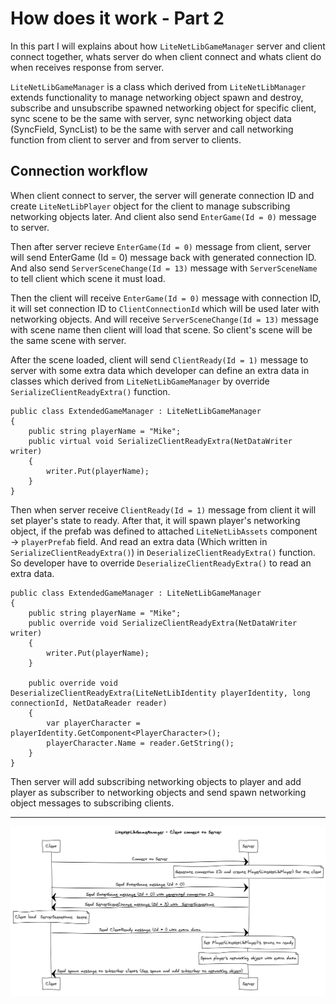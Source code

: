 # How does it work - Part 2

In this part I will explains about how `LiteNetLibGameManager` server and client connect together, whats server do when client connect and whats client do when receives response from server.

`LiteNetLibGameManager` is a class which derived from `LiteNetLibManager` extends functionality to manage networking object spawn and destroy, subscribe and unsubscribe spawned networking object for specific client, sync scene to be the same with server, sync networking object data (SyncField, SyncList) to be the same with server and call networking function from client to server and from server to clients.

## Connection workflow

When client connect to server, the server will generate connection ID and create `LiteNetLibPlayer` object for the client to manage subscribing networking objects later. And client also send `EnterGame(Id = 0)`  message to server.

Then after server recieve `EnterGame(Id = 0)`  message from client, server will send EnterGame (Id = 0) message back with generated connection ID. And also send `ServerSceneChange(Id = 13)`  message with `ServerSceneName` to tell client which scene it must load.

Then the client will receive `EnterGame(Id = 0)`  message with connection ID, it will set connection ID to `ClientConnectionId` which will be used later with networking objects. And will receive `ServerSceneChange(Id = 13)`  message with scene name then client will load that scene. So client's scene will be the same scene with server.

After the scene loaded, client will send `ClientReady(Id = 1)` message to server with some extra data which developer can define an extra data in classes which derived from `LiteNetLibGameManager` by override `SerializeClientReadyExtra()` function.

```
public class ExtendedGameManager : LiteNetLibGameManager
{
    public string playerName = "Mike";
    public virtual void SerializeClientReadyExtra(NetDataWriter writer)
    {
        writer.Put(playerName);
    }
}
```

Then when server receive `ClientReady(Id = 1)` message from client it will set player's state to ready. After that, it will spawn player's networking object, if the prefab was defined to attached `LiteNetLibAssets` component → `playerPrefab` field. And read an extra data (Which written in `SerializeClientReadyExtra()`) in `DeserializeClientReadyExtra()` function. So developer have to override `DeserializeClientReadyExtra()` to read an extra data.

```
public class ExtendedGameManager : LiteNetLibGameManager
{
    public string playerName = "Mike";
    public override void SerializeClientReadyExtra(NetDataWriter writer)
    {
        writer.Put(playerName);
    }

    public override void DeserializeClientReadyExtra(LiteNetLibIdentity playerIdentity, long connectionId, NetDataReader reader)
    {
        var playerCharacter = playerIdentity.GetComponent<PlayerCharacter>();
        playerCharacter.Name = reader.GetString();
    }
}
```

Then server will add subscribing networking objects to player and add player as subscriber to networking objects and send spawn networking object messages to subscribing clients.

* * *

![](../images/seq_client-connect-to-server.png)